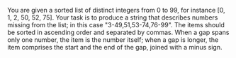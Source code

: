 You are given a sorted list of distinct integers from 0 to 99, for instance [0, 1, 2, 50, 52, 75].
Your task is to produce a string that describes numbers missing from the list; in this case "3-49,51,53-74,76-99".
The items should be sorted in ascending order and separated by commas.
When a gap spans only one number, the item is the number itself;
when a gap is longer, the item comprises the start and the end of the gap, joined with a minus sign.
